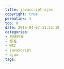 ```yaml
---
title: javascript-ajax
copyright: true
permalink: 1
top: 0
date: 2015-04-07 11:52:19
categories:
- 前端开发
- 标准
- W3C
- javaScript
- ajax
tags:
---
```

